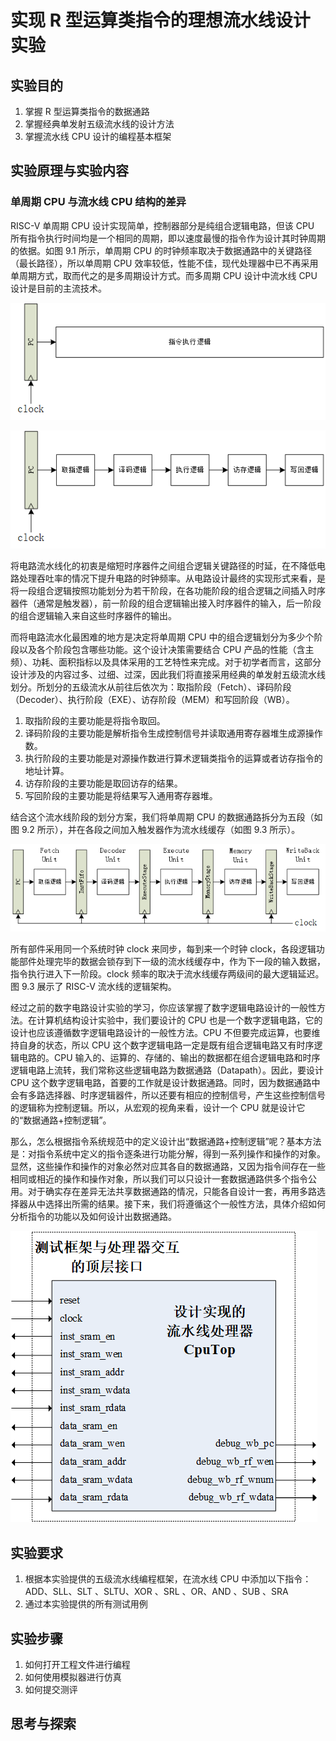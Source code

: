 # 实现 R 型运算类指令的理想流水线设计实验

## 实验目的

1. 掌握 R 型运算类指令的数据通路
2. 掌握经典单发射五级流水线的设计方法
3. 掌握流水线 CPU 设计的编程基本框架

## 实验原理与实验内容

### 单周期 CPU 与流水线 CPU 结构的差异

RISC-V 单周期 CPU 设计实现简单，控制器部分是纯组合逻辑电路，但该 CPU 所有指令执行时间均是一个相同的周期，即以速度最慢的指令作为设计其时钟周期的依据。如图 9.1 所示，单周期 CPU 的时钟频率取决于数据通路中的关键路径（最长路径），所以单周期 CPU 效率较低，性能不佳，现代处理器中已不再采用单周期方式，取而代之的是多周期设计方式。而多周期 CPU 设计中流水线 CPU 设计是目前的主流技术。

![图 9.1 单周期CPU](实现R型运算类指令的理想流水线设计实验.assets/image-20240107161239749.png)

![图 9.2 单周期CPU逻辑划分](实现R型运算类指令的理想流水线设计实验.assets/image-20240107150508299.png)

将电路流水线化的初衷是缩短时序器件之间组合逻辑关键路径的时延，在不降低电路处理吞吐率的情况下提升电路的时钟频率。从电路设计最终的实现形式来看，是将一段组合逻辑按照功能划分为若干阶段，在各功能阶段的组合逻辑之间插入时序器件（通常是触发器），前一阶段的组合逻辑输出接入时序器件的输入，后一阶段的组合逻辑输入来自这些时序器件的输出。

而将电路流水化最困难的地方是决定将单周期 CPU 中的组合逻辑划分为多少个阶段以及各个阶段包含哪些功能。这个设计决策需要结合 CPU 产品的性能（含主频）、功耗、面积指标以及具体采用的工艺特性来完成。对于初学者而言，这部分设计涉及的内容过多、过细、过深，因此我们将直接采用经典的单发射五级流水线划分。所划分的五级流水从前往后依次为：取指阶段（Fetch）、译码阶段（Decoder）、执行阶段（EXE）、访存阶段（MEM）和写回阶段（WB）。

1. 取指阶段的主要功能是将指令取回。
2. 译码阶段的主要功能是解析指令生成控制信号并读取通用寄存器堆生成源操作数。
3. 执行阶段的主要功能是对源操作数进行算术逻辑类指令的运算或者访存指令的地址计算。
4. 访存阶段的主要功能是取回访存的结果。
5. 写回阶段的主要功能是将结果写入通用寄存器堆。

结合这个流水线阶段的划分方案，我们将单周期 CPU 的数据通路拆分为五段（如图 9.2 所示），并在各段之间加入触发器作为流水线缓存（如图 9.3 所示）。

![图 9.3 流水线CPU](实现R型运算类指令的理想流水线设计实验.assets/image-20240107150933149.png)

所有部件采用同一个系统时钟 clock 来同步，每到来一个时钟 clock，各段逻辑功能部件处理完毕的数据会锁存到下一级的流水线缓存中，作为下一段的输入数据，指令执行进入下一阶段。clock 频率的取决于流水线缓存两级间的最大逻辑延迟。图 9.3 展示了 RISC-V 流水线的逻辑架构。

经过之前的数字电路设计实验的学习，你应该掌握了数字逻辑电路设计的一般性方法。在计算机结构设计实验中，我们要设计的 CPU 也是一个数字逻辑电路，它的设计也应该遵循数字逻辑电路设计的一般性方法。CPU 不但要完成运算，也要维持自身的状态，所以 CPU 这个数字逻辑电路一定是既有组合逻辑电路又有时序逻辑电路的。CPU 输入的、运算的、存储的、输出的数据都在组合逻辑电路和时序逻辑电路上流转，我们常称这些逻辑电路为数据通路（Datapath）。因此，要设计 CPU 这个数字逻辑电路，首要的工作就是设计数据通路。同时，因为数据通路中会有多路选择器、时序逻辑器件，所以还要有相应的控制信号，产生这些控制信号的逻辑称为控制逻辑。所以，从宏观的视角来看，设计一个 CPU 就是设计它的“数据通路+控制逻辑”。

那么，怎么根据指令系统规范中的定义设计出“数据通路+控制逻辑”呢？基本方法是：对指令系统中定义的指令逐条进行功能分解，得到一系列操作和操作的对象。显然，这些操作和操作的对象必然对应其各自的数据通路，又因为指令间存在一些相同或相近的操作和操作对象，所以我们可以只设计一套数据通路供多个指令公用。对于确实存在差异无法共享数据通路的情况，只能各自设计一套，再用多路选择器从中选择出所需的结果。接下来，我们将遵循这个一般性方法，具体介绍如何分析指令的功能以及如何设计出数据通路。

![交互接口](实现R型运算类指令的理想流水线设计实验.assets/image-20240107144041910.png)

## 实验要求

1. 根据本实验提供的五级流水线编程框架，在流水线 CPU 中添加以下指令：ADD、SLL、SLT 、SLTU、XOR 、SRL 、OR、AND 、SUB 、SRA
2. 通过本实验提供的所有测试用例

## 实验步骤

1. 如何打开工程文件进行编程
2. 如何使用模拟器进行仿真
3. 如何提交测评

## 思考与探索
